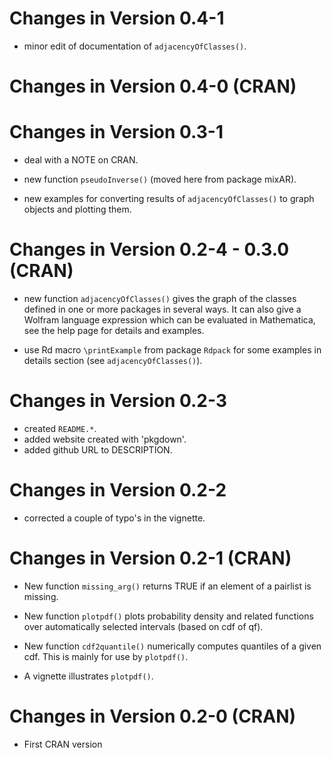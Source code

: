 # Changes in Version 0.4-1

* minor edit of documentation of `adjacencyOfClasses()`.


# Changes in Version 0.4-0 (CRAN)


# Changes in Version 0.3-1

* deal with a NOTE on CRAN.

* new function `pseudoInverse()` (moved here from package mixAR).

* new examples for converting results of `adjacencyOfClasses()` to graph objects
  and plotting them.


# Changes in Version 0.2-4 - 0.3.0 (CRAN)

* new function `adjacencyOfClasses()` gives the graph of the classes defined in
  one or more packages in several ways. It can also give a Wolfram language
  expression which can be evaluated in Mathematica, see the help page for
  details and examples.
  
* use Rd macro `\printExample` from package `Rdpack` for some examples in
  details section (see `adjacencyOfClasses()`). 


# Changes in Version 0.2-3

* created `README.*`.
* added website created with 'pkgdown'.
* added github URL to DESCRIPTION.


# Changes in Version 0.2-2

* corrected a couple of typo's in the vignette.


# Changes in Version 0.2-1 (CRAN)

* New function `missing_arg()` returns TRUE if an element of a pairlist is
  missing.

* New function `plotpdf()` plots probability density and related functions over
  automatically selected intervals (based on cdf of qf).

* New function `cdf2quantile()` numerically computes quantiles of a given cdf.
  This is mainly for use by `plotpdf()`.

* A vignette illustrates `plotpdf()`.


# Changes in Version 0.2-0 (CRAN)

* First CRAN version
